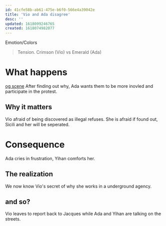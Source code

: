 ```yaml
---
id: 41cfe58b-ab61-475e-b6f0-566e4a39042e
title: 'Vio and Ada disagree'
desc: ''
updated: 1618099246765
created: 1618074982077
---
```

Emotion/Colors
> Tension. Crimson (Vio) vs Emerald (Ada)

# What happens
[og scene](https://github.com/9ae/ace/blob/master/chapters/02.md#vio--ada-disagrees)
After finding out why, Ada wants them to be more inovled and participate in the protest.

##  Why it matters
Vio afraid of being discovered as illegal refuses. She is afraid if found out, Sicili and her will be seperated.

# Consequence
Ada cries in frustration, Yihan comforts her.

## The realization
We now know Vio's secret of why she works in a underground agency.

## and so?
Vio leaves to report back to Jacques while Ada and Yihan are talking on the streets.